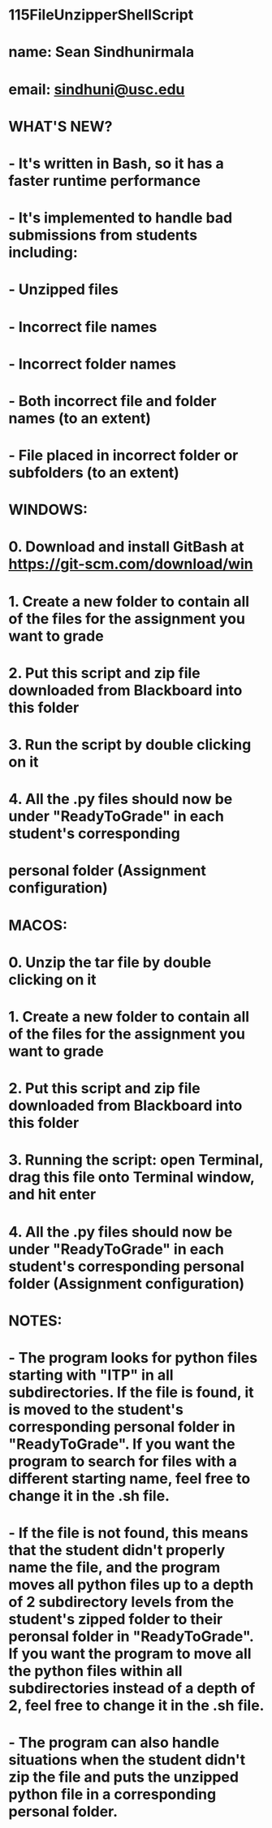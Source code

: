 # 115FileUnzipperShellScript

#   name:   Sean Sindhunirmala                                                                  #
#   email:  sindhuni@usc.edu                                                                    #
#                                                                                               #
#   WHAT'S NEW?                                                                                 #
#   - It's written in Bash, so it has a faster runtime performance                              #
#   - It's implemented to handle bad submissions from students including:                       #
#       - Unzipped files                                                                        #
#       - Incorrect file names                                                                  #
#       - Incorrect folder names                                                                #
#       - Both incorrect file and folder names (to an extent)                                   #
#       - File placed in incorrect folder or subfolders (to an extent)                          #
#                                                                                               #
#   WINDOWS:                                                                                    #
#   0. Download and install GitBash at https://git-scm.com/download/win							            #
#	  1. Create a new folder to contain all of the files for the assignment you want to grade     #
#   2. Put this script and zip file downloaded from Blackboard into this folder                 #
#   3. Run the script by double clicking on it                                                  #
#   4. All the .py files should now be under "ReadyToGrade" in each student's corresponding     #
#      personal folder (Assignment configuration)                                               #
#                                                                                               #
#   MACOS:                                                                                      #
#   0. Unzip the tar file by double clicking on it								                      				#
#	  1. Create a new folder to contain all of the files for the assignment you want to grade     #
#   2. Put this script and zip file downloaded from Blackboard into this folder                 #
#   3. Running the script: open Terminal, drag this file onto Terminal window, and hit enter    #
#   4. All the .py files should now be under "ReadyToGrade" in each student's corresponding personal folder (Assignment configuration)  #                                     
#                                                                                               #
#   NOTES:                                                                                      #
#   - The program looks for python files starting with "ITP" in all subdirectories. If the file is found, it is moved to the student's corresponding personal folder in "ReadyToGrade". If you want the program to search for files with a different starting name, feel free to change it in the .sh file. #
# - If the file is not found, this means that the student didn't properly name the file, and the program moves all python files up to a depth of 2 subdirectory levels from the student's zipped folder to their peronsal folder in "ReadyToGrade". If you want the program to move all the python files within all subdirectories instead of a depth of 2, feel free to change it in the .sh file.	#
#   - The program can also handle situations when the student didn't zip the file and puts the unzipped python file in a corresponding personal folder. #
